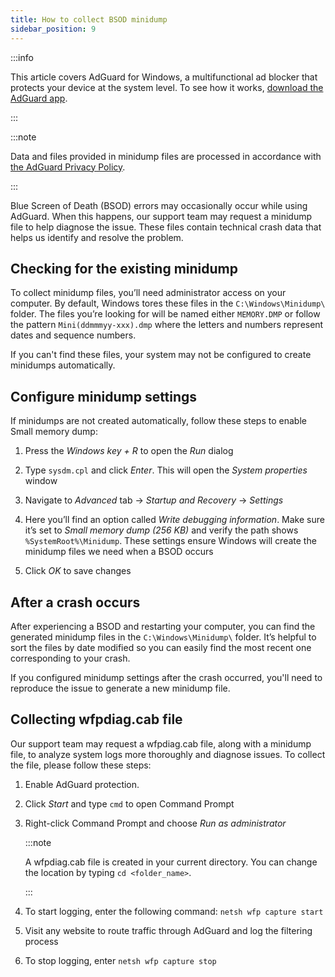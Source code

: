 ```yaml
---
title: How to collect BSOD minidump
sidebar_position: 9
---
```


:::info

This article covers AdGuard for Windows, a multifunctional ad blocker that protects your device at the system level. To see how it works, [download the AdGuard app](https://agrd.io/download-kb-adblock).

:::

:::note

Data and files provided in minidump files are processed in accordance with [the AdGuard Privacy Policy](https://adguard.com/en/privacy.html).

:::

Blue Screen of Death (BSOD) errors may occasionally occur while using AdGuard. When this happens, our support team may request a minidump file to help diagnose the issue. These files contain technical crash data that helps us identify and resolve the problem.

## Checking for the existing minidump

To collect minidump files, you’ll need administrator access on your computer. By default, Windows tores these files in the `C:\Windows\Minidump\` folder. The files you’re looking for will be named either `MEMORY.DMP` or follow the pattern `Mini(ddmmmyy-xxx).dmp` where the letters and numbers represent dates and sequence numbers.

If you can't find these files, your system may not be configured to create minidumps automatically.

## Configure minidump settings

If minidumps are not created automatically, follow these steps to enable Small memory dump:

1. Press the *Windows key + R* to open the *Run* dialog

1. Type `sysdm.cpl` and click *Enter*. This will open the *System properties* window

1. Navigate to *Advanced* tab → *Startup and Recovery* → *Settings*

1. Here you’ll find an option called *Write debugging information*. Make sure it’s set to *Small memory dump (256 KB)* and verify the path shows `%SystemRoot%\Minidump`. These settings ensure Windows will create the minidump files we need when a BSOD occurs

1. Click *OK* to save changes

## After a crash occurs

After experiencing a BSOD and restarting your computer, you can find the generated minidump files in the `C:\Windows\Minidump\` folder. It’s helpful to sort the files by date modified so you can easily find the most recent one corresponding to your crash.

If you configured minidump settings after the crash occurred, you'll need to reproduce the issue to generate a new minidump file.

## Collecting wfpdiag.cab file

Our support team may request a wfpdiag.cab file, along with a minidump file, to analyze system logs more thoroughly and diagnose issues. To collect the file, please follow these steps:

1. Enable AdGuard protection.

1. Click *Start* and type `cmd` to open Command Prompt

1. Right-click Command Prompt and choose *Run as administrator*

    :::note

    A wfpdiag.cab file is created in your current directory. You can change the location by typing `cd <folder_name>`.

    :::

1. To start logging, enter the following command: `netsh wfp capture start`

1. Visit any website to route traffic through AdGuard and log the filtering process

1. To stop logging, enter `netsh wfp capture stop`
